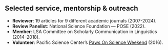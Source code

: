 
## Selected service, mentorship & outreach
- **Reviewer**: 19 articles for 9 different academic journals (2007-2024).
- **Review Panelist**: National Science Foundation — POSE (2022).
- **Member**: LSA Committee on Scholarly Communication in Linguistics (2014–2018).
- **Volunteer**: Pacific Science Center’s [Paws On Science Weekend](https://www.washington.edu/community/paws-on-science-husky-weekend-at-pacific-science-center-april-10-12/) (2016).
<!--dead link: https://www.pacificsciencecenter.org/paws-on-science-husky-weekend/ -->
